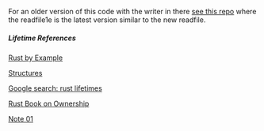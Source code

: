 
For an older version of this code with the writer in there
[see this repo](https://github.com/stormalone/rust-examples/tree/master/lifetimes/examples)
where the readfile1e is the latest version similar to the new readfile.

##### Lifetime References

[Rust by Example](https://doc.rust-lang.org/rust-by-example/scope/lifetime/methods.html)

[Structures](https://doc.rust-lang.org/rust-by-example/custom_types/structs.html)

[Google search: rust lifetimes](https://www.google.com/search?q=rust+lifetimes&oq=rust+lifetimes&aqs=chrome..69i57j0l4j69i60j69i65l2.2312j0j7&sourceid=chrome&ie=UTF-8)

[Rust Book on Ownership](https://doc.rust-lang.org/book/ch04-01-what-is-ownership.html)

[Note 01](https://users.rust-lang.org/t/initializing-a-vector-in-a-struct/5442)
